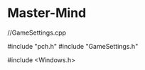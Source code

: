 # Master-Mind

//GameSettings.cpp

#include "pch.h"
#include "GameSettings.h"

#include <Windows.h>
